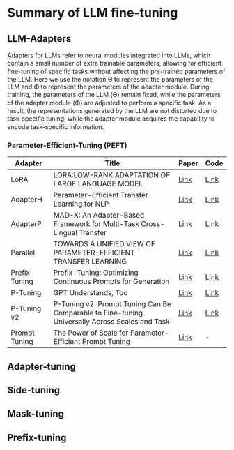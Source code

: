 # Summary of LLM fine-tuning

## LLM-Adapters
Adapters for LLMs refer to neural modules integrated into LLMs, which contain a small number of extra trainable parameters, allowing for eﬃcient ﬁne-tuning of speciﬁc tasks without aﬀecting
the pre-trained parameters of the LLM. Here we use the notation Θ to represent the parameters of the LLM and Φ to represent the parameters of the adapter module. During training, the parameters
of the LLM (Θ) remain ﬁxed, while the parameters of the adapter module (Φ) are adjusted to perform a speciﬁc task. As a result, the representations generated by the LLM are not distorted
due to task-speciﬁc tuning, while the adapter module acquires the capability to encode task-speciﬁc information.
### Parameter-Efficient-Tuning (PEFT)
| Adapter       | Title                                                                                          | Paper                                              | Code                                                             |
|---------------|------------------------------------------------------------------------------------------------|----------------------------------------------------|------------------------------------------------------------------|
| LoRA          | LORA:LOW-RANK ADAPTATION OF LARGE LANGUAGE MODEL                                               | [Link](https://arxiv.org/pdf/2106.09685.pdf)       | [Link](https://github.com/microsoft/LoRA)                        |
| AdapterH      | Parameter-Efficient Transfer Learning for NLP                                                  | [Link](https://arxiv.org/pdf/1902.00751.pdf)       | [Link](https://github.com/google-research/adapter-bert)          |
| AdapterP      | MAD-X: An Adapter-Based Framework for Multi-Task Cross-Lingual Transfer                        | [Link](https://arxiv.org/pdf/2005.00052.pdf)       | [Link](https://adapterhub.ml/)                                   |
| Parallel      | TOWARDS A UNIFIED VIEW OF PARAMETER-EFFICIENT TRANSFER LEARNING                                | [Link](https://arxiv.org/pdf/2110.04366.pdf)       | [Link](https://github.com/jxhe/unify-parameter-efficient-tuning) |
| Prefix Tuning | Prefix-Tuning: Optimizing Continuous Prompts for Generation                                    | [Link](https://aclanthology.org/2021.acl-long.353/) | [Link](https://github.com/XiangLi1999/PrefixTuning)              |
| P-Tuning      | GPT Understands, Too                                                                           | [Link](https://arxiv.org/pdf/2103.10385.pdf)       | [Link](https://github.com/THUDM/P-tuning)                        |
| P-Tuning v2   | P-Tuning v2: Prompt Tuning Can Be Comparable to Fine-tuning Universally Across Scales and Task | [Link](https://arxiv.org/pdf/2110.07602.pdf)       | [Link](https://github.com/THUDM/P-tuning-v2)                     |
| Prompt Tuning | The Power of Scale for Parameter-Efficient Prompt Tuning                                       | [Link](https://arxiv.org/pdf/2104.08691.pdf)       | -                                                                |

## Adapter-tuning
## Side-tuning
## Mask-tuning
## Prefix-tuning